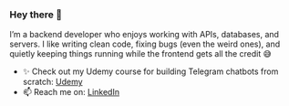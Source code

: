 ### Hey there 👋

I’m a backend developer who enjoys working with APIs, databases, and servers. I like writing clean code, fixing bugs (even the weird ones), and quietly keeping things running while the frontend gets all the credit 😅

- ✨ Check out my Udemy course for building Telegram chatbots from scratch: [Udemy](https://www.udemy.com/course/telegram-bot-with-nodejs-and-cloudflare/?referralCode=14B85037FAD664DE7CE0)
- 📫 Reach me on: [LinkedIn](https://www.linkedin.com/in/denyz-pylypenko/)

